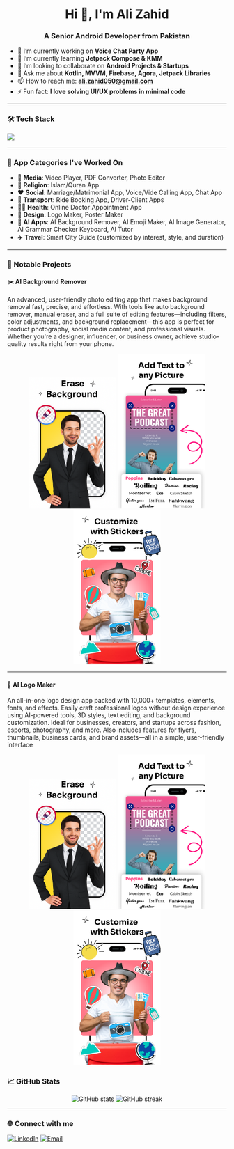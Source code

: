 <h1 align="center">Hi 👋, I'm Ali Zahid</h1>
<h3 align="center">A Senior Android Developer from Pakistan</h3>

- 🔭 I’m currently working on **Voice Chat Party App**
- 🌱 I’m currently learning **Jetpack Compose & KMM**
- 👯 I’m looking to collaborate on **Android Projects & Startups**
- 💬 Ask me about **Kotlin, MVVM, Firebase, Agora, Jetpack Libraries**
- 📫 How to reach me: **ali.zahid050@gmail.com**
- ⚡ Fun fact: **I love solving UI/UX problems in minimal code**

---

### 🛠️ Tech Stack
<p>
  <img src="https://skillicons.dev/icons?i=kotlin,java,androidstudio,firebase,git,github,figma,gradle&theme=light" />
</p>

---

### 📱 App Categories I've Worked On

- 🎥 **Media**: Video Player, PDF Converter, Photo Editor  
- 🕌 **Religion**: Islam/Quran App  
- ❤️ **Social**: Marriage/Matrimonial App, Voice/Vide Calling App, Chat App  
- 🚗 **Transport**: Ride Booking App, Driver-Client Apps  
- 🧑‍⚕️ **Health**: Online Doctor Appointment App  
- 🎨 **Design**: Logo Maker, Poster Maker  
- 🧠 **AI Apps**: AI Background Remover, AI Emoji Maker, AI Image Generator, AI Grammar Checker Keyboard, AI Tutor  
- ✈️ **Travel**: Smart City Guide (customized by interest, style, and duration)

---

### 🧩 Notable Projects


#### ✂️ AI Background Remover  
An advanced, user-friendly photo editing app that makes background removal fast, precise, and effortless. With tools like auto background remover, manual eraser, and a full suite of editing features—including filters, color adjustments, and background replacement—this app is perfect for product photography, social media content, and professional visuals. Whether you're a designer, influencer, or business owner, achieve studio-quality results right from your phone.

<p align="center">
  <img src="https://raw.githubusercontent.com/alizahid1996/alizahid/refs/heads/main/bg_remover_1.png" width="200"/>
  <img src="https://raw.githubusercontent.com/alizahid1996/alizahid/refs/heads/main/bg_remover_2.png" width="200"/>
  <img src="https://raw.githubusercontent.com/alizahid1996/alizahid/refs/heads/main/bg_remover_3.png" width="200"/>
</p>

---

#### 🎨 AI Logo Maker
An all-in-one logo design app packed with 10,000+ templates, elements, fonts, and effects. Easily craft professional logos without design experience using AI-powered tools, 3D styles, text editing, and background customization. Ideal for businesses, creators, and startups across fashion, esports, photography, and more. Also includes features for flyers, thumbnails, business cards, and brand assets—all in a simple, user-friendly interface

<p align="center">
  <img src="https://raw.githubusercontent.com/alizahid1996/alizahid/refs/heads/main/bg_remover_1.png" width="200"/>
  <img src="https://raw.githubusercontent.com/alizahid1996/alizahid/refs/heads/main/bg_remover_2.png" width="200"/>
  <img src="https://raw.githubusercontent.com/alizahid1996/alizahid/refs/heads/main/bg_remover_3.png" width="200"/>
</p>

### 📈 GitHub Stats
<p align="center">
  <img src="https://github-readme-stats.vercel.app/api?username=alizahid1996&show_icons=true&theme=radical" alt="GitHub stats"/>
  <img src="https://github-readme-streak-stats.herokuapp.com/?user=alizahid1996&theme=radical" alt="GitHub streak"/>
</p>

---

### 🌐 Connect with me
<p>
  <a href="https://www.linkedin.com/in/ali-zahid-37b036143" target="_blank"><img alt="LinkedIn" src="https://img.shields.io/badge/LinkedIn-blue?style=flat&logo=linkedin"></a>
  <a href="mailto:ali.zahid050@gmail.com"><img alt="Email" src="https://img.shields.io/badge/Gmail-D14836?style=flat&logo=gmail&logoColor=white"></a>
</p>
